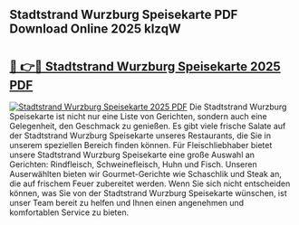 ## Stadtstrand Wurzburg Speisekarte PDF Download Online 2025 kIzqW

# <h2><a href="http://gc6wh3i.nevu.top/?p=Stadtstrand+Wurzburg+Speisekarte">🔗 👉🔴 Stadtstrand Wurzburg Speisekarte 2025 PDF</a></h2>

[![Stadtstrand Wurzburg Speisekarte 2025 PDF](https://i.imgur.com/dBaPXMq.png)](http://gc6wh3i.nevu.top/?p=Stadtstrand+Wurzburg+Speisekarte)
Die Stadtstrand Wurzburg Speisekarte ist nicht nur eine Liste von Gerichten, sondern auch eine Gelegenheit, den Geschmack zu genießen. Es gibt viele frische Salate auf der Stadtstrand Wurzburg Speisekarte unseres Restaurants, die Sie in unserem speziellen Bereich finden können. Für Fleischliebhaber bietet unsere Stadtstrand Wurzburg Speisekarte eine große Auswahl an Gerichten: Rindfleisch, Schweinefleisch, Huhn und Fisch. Unseren Auserwählten bieten wir Gourmet-Gerichte wie Schaschlik und Steak an, die auf frischem Feuer zubereitet werden. Wenn Sie sich nicht entscheiden können, was Sie von der Stadtstrand Wurzburg Speisekarte wünschen, ist unser Team bereit zu helfen und Ihnen einen angenehmen und komfortablen Service zu bieten.

